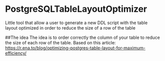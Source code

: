 # PostgreSQLTableLayoutOptimizer
Little tool that allow a user to generate a new DDL script with the table layout optimized in order to reduce the size of a row of the table

##The idea
The idea is to order correctly the column of your table to reduce the size of each row of the table.
Based on this article:
https://r.ena.to/blog/optimizing-postgres-table-layout-for-maximum-efficiency/
